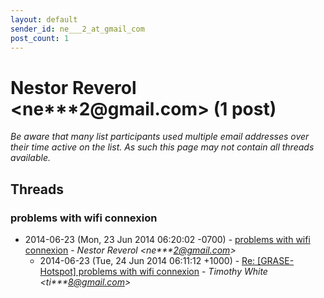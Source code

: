```yaml
---
layout: default
sender_id: ne___2_at_gmail_com
post_count: 1
---
```


# Nestor Reverol <ne***2<span>@</span>gmail.com> (1 post)

_Be aware that many list participants used multiple email addresses over their time active on the list. As such this page may not contain all threads available._

## Threads

### problems with wifi connexion
+ 2014-06-23 (Mon, 23 Jun 2014 06:20:02 -0700) - [problems with wifi connexion](/archive/2014/06/c3b9297db9c91f55bcfd96b2bc482889293e127db62b0b027dca483d182feb78) - _Nestor Reverol \<ne***2@gmail.com\>_
  + 2014-06-23 (Tue, 24 Jun 2014 06:11:12 +1000) - [Re: [GRASE-Hotspot] problems with wifi connexion](/archive/2014/06/d6414bd6d4661c96c3856c0634753629da9d62f3138b5d2602b517c34cd32742) - _Timothy White \<ti***8@gmail.com\>_

